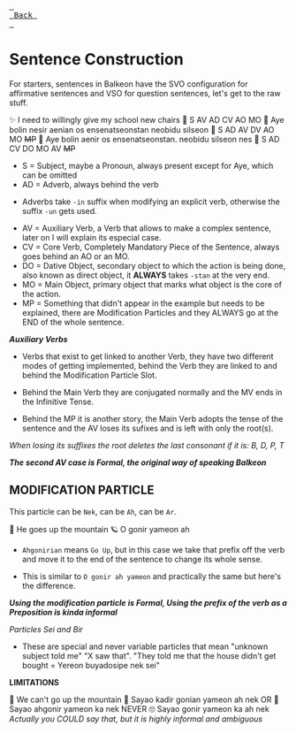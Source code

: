 [<kbd> <br> Back <br> </kbd>][Back]

[Back]: https://metroman.me/en/balkeon/docs

# Sentence Construction

For starters, sentences in Balkeon have the SVO configuration for affirmative sentences and VSO for question sentences, let's get to the raw stuff.

✨ I need to willingly give my school new chairs
👀 S AV AD CV AO MO 
🌟 Aye bolin nesir aenian os ensenatseonstan neobidu silseon
 🚀 S AD AV DV AO MO ~~MP~~
🌟 Aye bolin aenir os ensenatseonstan. neobidu silseon nes
🚀 S AD CV DO MO AV ~~MP~~
- S = Subject, maybe a Pronoun, always present except for Aye, which can be omitted
- AD = Adverb, always behind the verb
* Adverbs take `-in` suffix when modifying an explicit verb, otherwise the suffix `-un` gets used. 
- AV = Auxiliary Verb, a Verb that allows to make a complex sentence, later on I will explain its especial case. 
- CV = Core Verb, Completely Mandatory Piece of the Sentence, always goes behind an AO or an MO.
- DO = Dative Object, secondary object to which the action is being done, also known as direct object, it **ALWAYS** takes `-stan` at the very end. 
- MO = Main Object, primary object that marks what object is the core of the action. 
- MP = Something that didn't appear in the example but needs to be explained, there are Modification Particles and they ALWAYS go at the END of the whole sentence. 

***Auxiliary Verbs***

- Verbs that exist to get linked to another Verb, they have two different modes of getting implemented, behind the Verb they are linked to and behind the Modification Particle Slot. 

- Behind the Main Verb they are conjugated normally and the MV ends in the Infinitive Tense. 

- Behind the MP it is another story, the Main Verb adopts the tense of the sentence and the AV loses its sufixes and is left with only the root(s). 

*When losing its suffixes the root deletes the last consonant if it is: B, D, P, T*

***The second AV case is Formal, the original way of speaking Balkeon***



## MODIFICATION PARTICLE

This particle can be `Nek`, can be `Ah`, can be `Ar`.

💫 He goes up the mountain
🪐 O gonir yameon ah

- `Ahgonirian` means `Go Up`, but in this case we take that prefix off the verb and move it to the end of the sentence to change its whole sense.

- This is similar to `O gonir ah yameon` and practically the same but here's the difference.

***Using the modification particle is Formal, Using the prefix of the verb as a Preposition is kinda informal***

*Particles Sei and Bir*

- These are special and never variable particles that mean "unknown subject told me" "X saw that". "They told me that the house didn't get bought = Yereon buyadosipe nek sei"

**LIMITATIONS**

🌟 We can't go up the mountain
🚀 Sayao kadir gonian yameon ah nek
OR
🚀 Sayao ahgonir yameon ka nek
NEVER
🙄 Sayao gonir yameon ka ah nek
*Actually you COULD say that, but it is highly informal and ambiguous*
